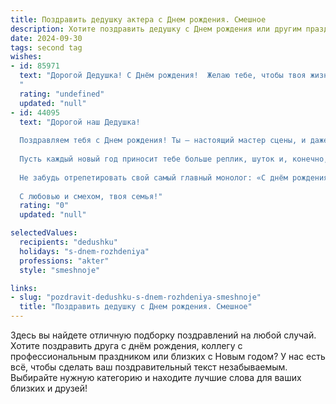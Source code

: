 ```yaml
---
title: Поздравить дедушку актера c Днем рождения. Смешное
description: Хотите поздравить дедушку c Днем рождения или другим праздником? Наш ИИ создаст незабываемое поздравление, а вы обязательно выделитесь среди других.  
date: 2024-09-30
tags: second tag
wishes:
- id: 85971
  text: "Дорогой Дедушка! С Днём рождения!  Желаю тебе, чтобы твоя жизнь была такой же яркой и запоминающейся, как твои лучшие роли! Пусть каждый день будет полон оваций, а поклонники не перестают дарить тебе цветы (даже если это будут только искусственные ромашки от внуков).  Пусть твой возраст — это всего лишь число в гримерке, а здоровье —  бесконечный антракт!  И главное — никогда не забывай текст, особенно, когда речь идёт об очередной порции торта!
  "
  rating: "undefined"
  updated: "null"
- id: 44095
  text: "Дорогой наш Дедушка!
  
  Поздравляем тебя с Днем рождения! Ты – настоящий мастер сцены, и даже в нашей семейной постановке ты играешь главную роль. В жизни ты исполняешь роли мудрого наставника, заботливого дедушки и жизнерадостного комика!
  
  Пусть каждый новый год приносит тебе больше реплик, шуток и, конечно, аплодисментов! Желаем, чтобы твои дни были полны ярких эмоций, как в лучших драматургиях, а здоровье не подводило, как зрители в твоих спектаклях!
  
  Не забудь отрепетировать свой самый главный монолог: «С днём рождения, меня!» Скажи это с улыбкой, и пусть каждый обращается к тебе с овациями!
  
  С любовью и смехом, твоя семья!"
  rating: "0"
  updated: "null"

selectedValues:
  recipients: "dedushku"
  holidays: "s-dnem-rozhdeniya"
  professions: "akter"
  style: "smeshnoje"

links:
- slug: "pozdravit-dedushku-s-dnem-rozhdeniya-smeshnoje"
  title: "Поздравить дедушку c Днем рождения. Смешное"
---
```


Здесь вы найдете отличную подборку поздравлений на любой случай. 
Хотите поздравить друга с днём рождения, коллегу с профессиональным праздником или близких с Новым годом? У нас есть всё, чтобы сделать ваш поздравительный текст незабываемым. Выбирайте нужную категорию и находите лучшие слова для ваших близких и друзей!
